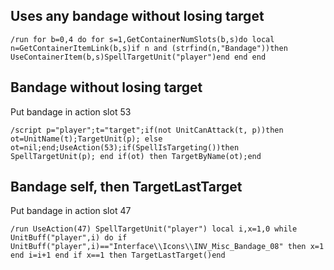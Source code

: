 ## Uses any bandage without losing target
```
/run for b=0,4 do for s=1,GetContainerNumSlots(b,s)do local n=GetContainerItemLink(b,s)if n and (strfind(n,"Bandage"))then UseContainerItem(b,s)SpellTargetUnit("player")end end end
```
 

## Bandage without losing target 
Put bandage in action slot 53
```
/script p="player";t="target";if(not UnitCanAttack(t, p))then ot=UnitName(t);TargetUnit(p); else ot=nil;end;UseAction(53);if(SpellIsTargeting())then SpellTargetUnit(p); end if(ot) then TargetByName(ot);end
```
 

## Bandage self, then TargetLastTarget 
Put bandage in action slot 47
```
/run UseAction(47) SpellTargetUnit("player") local i,x=1,0 while UnitBuff("player",i) do if UnitBuff("player",i)=="Interface\\Icons\\INV_Misc_Bandage_08" then x=1 end i=i+1 end if x==1 then TargetLastTarget()end
```